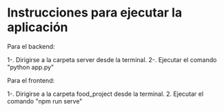 # Instrucciones para ejecutar la aplicación

Para el backend:

1-. Dirigirse a la carpeta server desde la terminal.
2-. Ejecutar el comando "python app.py"

Para el frontend:

1-. Dirigirse a la carpeta food_project desde la terminal.
2. Ejecutar el comando "npm run serve"
